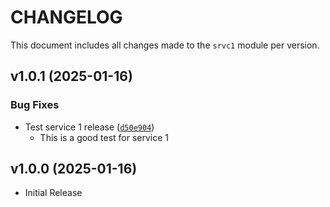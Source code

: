 # CHANGELOG

This document includes all changes made to the `srvc1` module per version.

<!-- version list -->

## v1.0.1 (2025-01-16)

### Bug Fixes

- Test service 1 release ([`d50e904`](https://github.com/marc-at-brightnight/psr-monorepo-poweralpha/commit/d50e9044b8dbd01bda80bd1d0cd9271926b90d8f))
    - This is a good test for service 1

## v1.0.0 (2025-01-16)

- Initial Release

